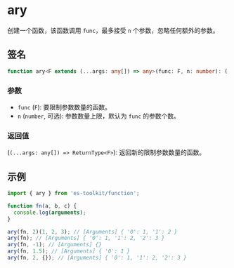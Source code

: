 # ary

创建一个函数，该函数调用 `func`，最多接受 `n` 个参数，忽略任何额外的参数。

## 签名

```typescript
function ary<F extends (...args: any[]) => any>(func: F, n: number): (...args: any[]) => ReturnType<F>;
```

### 参数

- `func` (`F`): 要限制参数数量的函数。
- `n` (`number`, 可选): 参数数量上限，默认为 `func` 的参数个数。

### 返回值

(`(...args: any[]) => ReturnType<F>`): 返回新的限制参数数量的函数。

## 示例

```typescript
import { ary } from 'es-toolkit/function';

function fn(a, b, c) {
  console.log(arguments);
}

ary(fn, 2)(1, 2, 3); // [Arguments] { '0': 1, '1': 2 }
ary(fn); // [Arguments] { '0': 1, '1': 2, '2': 3 }
ary(fn, -1); // [Arguments] {}
ary(fn, 1.5); // [Arguments] { '0': 1 }
ary(fn, 2, {}); // [Arguments] { '0': 1, '1': 2, '2': 3 }
```

